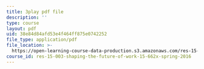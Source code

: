```yaml
---
title: 3play pdf file
description: ''
type: course
layout: pdf
uid: 38e84d84afd53e4f464ff875e0742252
file_type: application/pdf
file_location: >-
  https://open-learning-course-data-production.s3.amazonaws.com/res-15-003-shaping-the-future-of-work-15-662x-spring-2016/38e84d84afd53e4f464ff875e0742252_UybHQEFy56c.pdf
course_id: res-15-003-shaping-the-future-of-work-15-662x-spring-2016
---
```

